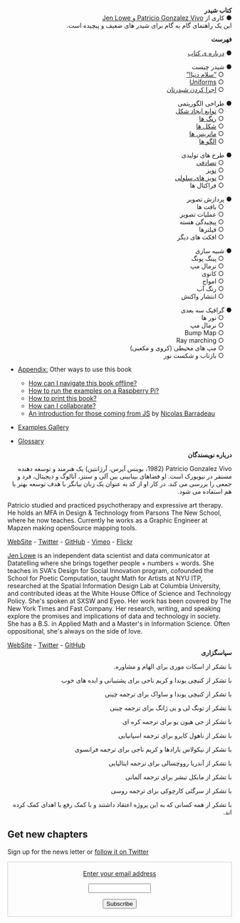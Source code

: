 <canvas id="custom" class="canvas" data-fragment-url="src/moon/moon.frag" data-textures="src/moon/moon.jpg" width="350px" height="350px"></canvas>

<div dir="rtl"> <b> کتاب شیدر </b> </div>  
 

<div dir="rtl"> &#9679; کاری از <a href="http://patriciogonzalezvivo.com/"> Patricio Gonzalez Vivo و <a href="http://jenlowe.net/"> Jen Lowe </a>  </div>
 
    
    
<div dir="rtl"> این یک راهنمای گام به گام برای شیدر های ضعیف و پیچیده است.</div>

<p></p>

<div dir="rtl"> 
<div class="header">
<a href="https://www.paypal.com/cgi-bin/webscr?cmd=_s-xclick&hosted_button_id=B5FSVSHGEATCG" style="float: right;"><img src="https://www.paypalobjects.com/en_US/i/btn/btn_donate_SM.gif" alt=""></a>
</div>
</div>


<p></p>    

<div dir="rtl"> <b> فهرست </b> </div>  


<p></p>    


<div dir="rtl"> &#9679; <a href="00/">درباره ی کتاب</a>  </div>

<p></p>    

    
<div dir="rtl"> &#9679; شیدر چیست </div>    
<div dir="rtl"> &emsp; &#9675; <a href="05/">“سلام دنیا!”</a>  </div>
<div dir="rtl"> &emsp; &#9675; <a href="06/">Uniforms</a>  </div>
<div dir="rtl"> &emsp; &#9675; <a href="07/">اجرا کردن شیدرتان</a>  </div>


<p></p>    


<div dir="rtl"> &#9679; طراحی الگوریتمی </div>    
<div dir="rtl"> &emsp; &#9675; <a href="05/">توابع ایجاد شکل</a>  </div>
<div dir="rtl"> &emsp; &#9675; <a href="06/">رنگ ها</a>  </div>
<div dir="rtl"> &emsp; &#9675; <a href="07/">شکل ها</a>  </div>
<div dir="rtl"> &emsp; &#9675; <a href="08/">ماتریس ها</a>  </div>
<div dir="rtl"> &emsp; &#9675; <a href="09/">الگو ها</a>  </div>

<p></p>
    

<div dir="rtl"> &#9679; طرح های تولیدی </div>
<div dir="rtl"> &emsp; &#9675; <a href="11/">تصادفی</a>  </div>
<div dir="rtl"> &emsp; &#9675; <a href="12/">نویز</a>  </div>
<div dir="rtl"> &emsp; &#9675; <a href="13/">نویز های سلولی</a>  </div>
<div dir="rtl"> &emsp; &#9675; فراکتال ها  </div>

<p></p>

<div dir="rtl"> &#9679; پردازش تصویر  </div>
<div dir="rtl"> &emsp; &#9675; بافت ها  </div>
<div dir="rtl"> &emsp; &#9675; عملیات تصویر  </div>
<div dir="rtl"> &emsp; &#9675; پیچیدگی هسته  </div>
<div dir="rtl"> &emsp; &#9675; فیلترها  </div>
<div dir="rtl"> &emsp; &#9675;  افکت های دیگر </div>

<p></p>

<div dir="rtl"> &#9679; شبیه سازی  </div>
<div dir="rtl"> &emsp; &#9675; پینگ پونگ  </div>
<div dir="rtl"> &emsp; &#9675; نرمال مپ  </div>
<div dir="rtl"> &emsp; &#9675; کانوی  </div>
<div dir="rtl"> &emsp; &#9675; امواج  </div>
<div dir="rtl"> &emsp; &#9675;  رنگ آب </div>
<div dir="rtl"> &emsp; &#9675; انتشار واکنش  </div>

<p></p>

<div dir="rtl"> &#9679; گرافیک سه بعدی  </div>
<div dir="rtl"> &emsp; &#9675; نور ها  </div>
<div dir="rtl"> &emsp; &#9675; نرمال مپ  </div>
<div dir="rtl"> &emsp; &#9675; Bump Map  </div>
<div dir="rtl"> &emsp; &#9675; Ray marching  </div>
<div dir="rtl"> &emsp; &#9675;  مپ های محیطی (کروی و مکعبی)  </div>
<div dir="rtl"> &emsp; &#9675; بازتاب و شکست نور  </div>

* [Appendix:](appendix/) Other ways to use this book
	* [How can I navigate this book offline?](appendix/00/)
	* [How to run the examples on a Raspberry Pi?](appendix/01/)
	* [How to print this book?](appendix/02/)
    * [How can I collaborate?](appendix/03/)
    * [An introduction for those coming from JS](appendix/04/) by [Nicolas Barradeau](http://www.barradeau.com/)

* [Examples Gallery](examples/)

* [Glossary](glossary/)


<p dir='rtl' align='right'>  <b>درباره نویسندگان</b></p>

<p dir='rtl' align='right'>
Patricio Gonzalez Vivo (1982، بوینس آیرس، آرژانتین) یک هنرمند و توسعه دهنده مستقر در نیویورک است. او فضاهای بینابینی بین آلی و سنتز، آنالوگ و دیجیتال، فرد و جمعی را بررسی می کند. در کار او از کد به عنوان یک زبان بیانگر با هدف توسعه بهتر با هم استفاده می شود.
</p>





Patricio studied and practiced psychotherapy and expressive art therapy. He holds an MFA in Design & Technology from Parsons The New School, where he now teaches. Currently he works as a Graphic Engineer at Mapzen making openSource mapping tools.

<div class="header"> <a href="http://patriciogonzalezvivo.com/" target="_blank">WebSite</a> - <a href="https://twitter.com/patriciogv" target="_blank">Twitter</a> - <a href="https://github.com/patriciogonzalezvivo" target="_blank">GitHub</a> - <a href="https://vimeo.com/patriciogv" target="_blank">Vimeo</a> - <a href="https://www.flickr.com/photos/106950246@N06/" target="_blank"> Flickr</a></div>

[Jen Lowe](http://jenlowe.net/) is an independent data scientist and data communicator at Datatelling where she brings together people + numbers + words. She teaches in SVA's Design for Social Innovation program, cofounded the School for Poetic Computation, taught Math for Artists at NYU ITP, researched at the Spatial Information Design Lab at Columbia University, and contributed ideas at the White House Office of Science and Technology Policy. She's spoken at SXSW and Eyeo. Her work has been covered by The New York Times and Fast Company. Her research, writing, and speaking explore the promises and implications of data and technology in society. She has a B.S. in Applied Math and a Master's in Information Science. Often oppositional, she's always on the side of love.

<div class="header"> <a href="http://jenlowe.net/" target="_blank">WebSite</a> - <a href="https://twitter.com/datatelling" target="_blank">Twitter</a> - <a href="https://github.com/datatelling" target="_blank">GitHub</a></div>


<div dir="rtl"> <b> سپاسگزاری </b> </div>   

<p dir='rtl' align='right'> با تشکر از اسکات موری برای الهام و مشاوره. </p><p dir='rtl' align='right'>  </p>
<p dir='rtl' align='right'>  </p>
<p dir='rtl' align='right'> با تشکر از کنیچی یوندا و کریم ناجی برای پشتیبانی و ایده های خوب </p><p dir='rtl' align='right'>  </p>
<p dir='rtl' align='right'> با تشکر از کنیچی یوندا و ساواک برای ترجمه چینی </p><p dir='rtl' align='right'>  </p>
<p dir='rtl' align='right'>  </p>
<p dir='rtl' align='right'>  </p>
<p dir='rtl' align='right'> با تشکر از  تونگ لی و یی ژانگ برای ترجمه چینی </p><p dir='rtl' align='right'>  </p>
<p dir='rtl' align='right'>  </p>
<p dir='rtl' align='right'> با تشکر از  جی هیون یو برای ترجمه کره ای </p><p dir='rtl' align='right'>  </p>
<p dir='rtl' align='right'>  </p>
<p dir='rtl' align='right'> با تشکر از ناهول کاپرو برای ترجمه اسپانیایی </p><p dir='rtl' align='right'>  </p>
<p dir='rtl' align='right'>  </p>
<p dir='rtl' align='right'> با تشکر از نیکولاس بارادها و کریم ناجی برای ترجمه فرانسوی </p><p dir='rtl' align='right'>  </p>
<p dir='rtl' align='right'> با تشکر از  آندریا رووچسالی برای ترجمه ایتالیایی </p><p dir='rtl' align='right'>  </p>
<p dir='rtl' align='right'>  </p>
<p dir='rtl' align='right'> با تشکر از مایکل تیشر برای ترجمه آلمانی </p><p dir='rtl' align='right'>  </p>
<p dir='rtl' align='right'>  </p>
<p dir='rtl' align='right'> با تشکر از سرگئی کارچوکی برای ترجمه روسی </p><p dir='rtl' align='right'>  </p>
<p dir='rtl' align='right'>  </p>
<p dir='rtl' align='right'> با تشکر از همه کسانی که به این پروژه اعتقاد داشتند و  با کمک رفع  یا اهدای کمک کرده اند.  </p><p dir='rtl' align='right'>  </p>
<p dir='rtl' align='right'>  </p>



## Get new chapters

Sign up for the news letter or [follow it on Twitter](https://twitter.com/bookofshaders)

 <form style="border:1px solid #ccc;padding:3px;text-align:center;" action="https://tinyletter.com/thebookofshaders" method="post" target="popupwindow" onsubmit="window.open('https://tinyletter.com/thebookofshaders', 'popupwindow', 'scrollbars=yes,width=800,height=600');return true"><a href="https://tinyletter.com/thebookofshaders"><p><label for="tlemail">Enter your email address</label></p></a><p><input type="text" style="width:140px" name="email" id="tlemail" /></p><input type="hidden" value="1" name="embed"/><input type="submit" value="Subscribe" /><p><a href="https://tinyletter.com" target="_blank"></a></p></form>
